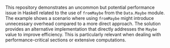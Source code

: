 This repository demonstrates an uncommon but potential performance issue in Haskell related to the use of `fromMaybe` from the `Data.Maybe` module.  The example shows a scenario where using `fromMaybe` might introduce unnecessary overhead compared to a more direct approach. The solution provides an alternative implementation that directly addresses the `Maybe` value to improve efficiency. This is particularly relevant when dealing with performance-critical sections or extensive computations.